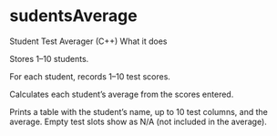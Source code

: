# sudentsAverage
Student Test Averager (C++)
What it does

Stores 1–10 students.

For each student, records 1–10 test scores.

Calculates each student’s average from the scores entered.

Prints a table with the student’s name, up to 10 test columns, and the average.
Empty test slots show as N/A (not included in the average).
